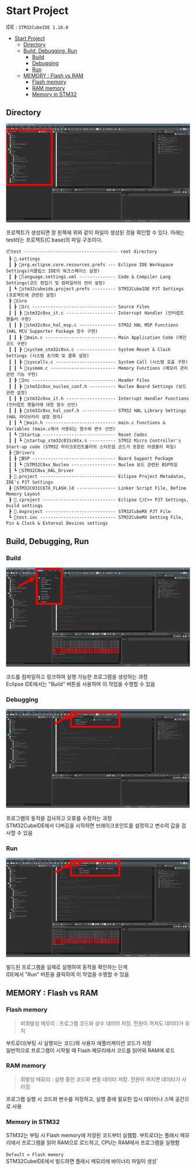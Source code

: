 # Start Project
IDE : `STM32CubeIDE 1.16.0`

- [Start Project](#start-project)
  - [Directory](#directory)
  - [Build, Debugging, Run](#build-debugging-run)
    - [Build](#build)
    - [Debugging](#debugging)
    - [Run](#run)
  - [MEMORY : Flash vs RAM](#memory--flash-vs-ram)
    - [Flash memory](#flash-memory)
    - [RAM memory](#ram-memory)
    - [Memory in STM32](#memory-in-stm32)

## Directory
![Project Explorer](./images/Project%20Explorer.JPG)

프로젝트가 생성되면 창 왼쪽에 위와 같이 파일이 생성된 것을 확인할 수 있다. 아래는 test라는 프로젝트(C base)의 파일 구조이다.

```
📦test ------------------------------------ root directory 
 ┣ 📂.settings 
 ┃ ┣ 📜org.eclipse.core.resources.prefs --- Eclipse IDE Workspace Settings(이클립스 IDE의 워크스페이스 설정)
 ┃ ┣ 📜language.settings.xml -------------- Code & Compiler Lang Settings(코드 편집기 및 컴파일러의 언어 설정)
 ┃ ┗ 📜stm32cubeide.project.prefs --------- STM32CubeIDE PJT Settings (프로젝트에 관련된 설정)
 ┣ 📂Core
 ┃ ┣ 📂Src -------------------------------- Source Files
 ┃ ┃ ┣ 📜stm32c0xx_it.c ------------------- Interrupt Handler (인터럽트 핸들러 구현)
 ┃ ┃ ┣ 📜stm32c0xx_hal_msp.c -------------- STM32 HAL MSP Functions (HAL MCU Supporter Package 함수 구현)
 ┃ ┃ ┣ 📜main.c --------------------------- Main Application Code (메인 코드 구현)
 ┃ ┃ ┣ 📜system_stm32c0xx.c --------------- System Reset & Clock Settings (시스템 초기화 및 클록 설정)
 ┃ ┃ ┣ 📜syscalls.c ----------------------- System Call (시스템 호출 구현)
 ┃ ┃ ┗ 📜sysmem.c ------------------------- Memory Functions (메모리 관리 관련 기능 구현)
 ┃ ┣ 📂Inc -------------------------------- Header Files
 ┃ ┃ ┣ 📜stm32c0xx_nucleo_conf.h ---------- Nucleo Board Settings (보드 관련 설정)
 ┃ ┃ ┣ 📜stm32c0xx_it.h ------------------- Interrupt Handler Functions (인터럽트 핸들러에 대한 함수 선언)
 ┃ ┃ ┣ 📜stm32c0xx_hal_conf.h ------------- STM32 HAL Library Settings (HAL 라이브러리 설정 정의)
 ┃ ┃ ┗ 📜main.h --------------------------- main.c Functions & Variables (main.c에서 사용되는 함수와 변수 선언)
 ┃ ┗ 📂Startup ---------------------------- Reset Codes
 ┃ ┃ ┗ 📜startup_stm32c031c6tx.s ---------- STM32 Micro Controller's Start-up code (STM32 마이크로컨트롤러의 스타트업 코드가 포함된 어셈블리 파일)
 ┣ 📂Drivers
 ┃ ┣ 📂BSP -------------------------------- Board Support Package
 ┃ ┃ ┗ 📂STM32C0xx_Nucleo ----------------- Nucleo 보드 관련된 BSP파일
 ┃ ┗ 📂STM32C0xx_HAL_Driver
 ┣ 📜.project ----------------------------- Eclipse Project Metadatas, IDE's PJT Settings
 ┣ 📜STM32C031C6TX_FLASH.ld --------------- Linker Script File, Define Memory Layout
 ┣ 📜.cproject ---------------------------- Eclipse C/C++ PJT Settings, build settings
 ┣ 📜.mxproject --------------------------- STM32CubeMX PJT File
 ┗ 📜test.ioc ----------------------------- STM32CubeMX Setting File, Pin & Clock & External Devices settings
```

## Build, Debugging, Run

### Build

![Build](./images/Build.JPG)

코드를 컴파일하고 링크하여 실행 가능한 프로그램을 생성하는 과정<br> 
Eclipse IDE에서는 "Build" 버튼을 사용하여 이 작업을 수행할 수 있음

### Debugging

![Debugging](./images/Debugging.JPG)

프로그램의 동작을 검사하고 오류를 수정하는 과정<br>
STM32CubeIDE에서 디버깅을 시작하면 브레이크포인트를 설정하고 변수의 값을 검사할 수 있음

### Run

![Run](./images/Run.JPG)

빌드된 프로그램을 실제로 실행하여 동작을 확인하는 단계<br> 
IDE에서 "Run" 버튼을 클릭하여 이 작업을 수행할 수 있음

## MEMORY : Flash vs RAM 

### Flash memory
> 비휘발성 메모리 : 프로그램 코드와 상수 데이터 저장. 전원이 꺼져도 데이터가 유지

부트로더(부팅 시 실행되는 코드)와 사용자 애플리케이션 코드가 저장<br>
일반적으로 프로그램이 시작될 때 Flash 메모리에서 코드를 읽어와 RAM에 로드

### RAM memory
> 휘발성 메모리 : 실행 중인 코드와 변동 데이터 저장. 전원이 꺼지면 데이터가 사라짐

프로그램 실행 시 코드와 변수를 저장하고, 실행 중에 필요한 임시 데이터나 스택 공간으로 사용

### Memory in STM32
STM32는 부팅 시 Flash memory에 저장된 코드부터 실햄함. 부트로더는 플래시 메모리에서 프로그램을 읽어 RAM으로 로드하고, CPU는 RAM에서 프로그램을 실행함

`Default = Flash memory`<br>
STM32CubeIDE에서 빌드하면 플래시 메모리에 바이너리 파일이 생성`
